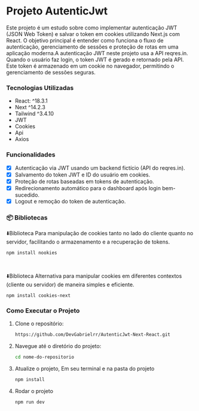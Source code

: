# Projeto AutenticJwt

Este projeto é um estudo sobre como implementar autenticação JWT (JSON Web Token) e salvar o token em cookies utilizando Next.js com React. O objetivo principal é entender como funciona o fluxo de autenticação, gerenciamento de sessões e proteção de rotas em uma aplicação moderna.A autenticação JWT neste projeto usa a API reqres.in. Quando o usuário faz login, o token JWT é gerado e retornado pela API. Este token é armazenado em um cookie no navegador, permitindo o gerenciamento de sessões seguras.

### Tecnologias Utilizadas

- React: ^18.3.1
- Next ^14.2.3
- Tailwind ^3.4.10
- JWT
- Cookies
- Api
- Axios

### Funcionalidades

- [x] Autenticação via JWT usando um backend fictício (API do reqres.in).
- [x] Salvamento do token JWT e ID do usuário em cookies.
- [x] Proteção de rotas baseadas em tokens de autenticação.
- [x] Redirecionamento automático para o dashboard após login bem-sucedido.
- [x] Logout e remoção do token de autenticação.

### 📦 Bibliotecas

⬇️Biblioteca Para manipulação de cookies tanto no lado do cliente quanto no servidor, facilitando o armazenamento e a recuperação de tokens.

```
npm install nookies
```

<br>

⬇️Biblioteca Alternativa para manipular cookies em diferentes contextos (cliente ou servidor) de maneira simples e eficiente.

```
npm install cookies-next
```

### Como Executar o Projeto

1. Clone o repositório:

   ````bash
   https://github.com/DevGabrielrr/AutenticJwt-Next-React.git
   ````

2. Navegue até o diretório do projeto:

   ```bash
   cd nome-do-repositorio
   ```

3. Atualize o projeto, Em seu terminal e na pasta do projeto

   ```bash
   npm install
   ```

4. Rodar o projeto

   ```bash
   npm run dev
   ```
